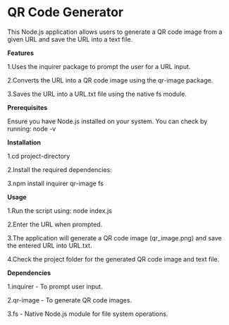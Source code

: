 <h1>QR Code Generator</h1>

This Node.js application allows users to generate a QR code image from a given URL and save the URL into a text file.

**Features**

1.Uses the inquirer package to prompt the user for a URL input.

2.Converts the URL into a QR code image using the qr-image package.

3.Saves the URL into a URL.txt file using the native fs module.

**Prerequisites**

Ensure you have Node.js installed on your system. You can check by running: node -v

**Installation**

1.cd project-directory

2.Install the required dependencies:

3.npm install inquirer qr-image fs

**Usage**

1.Run the script using: node index.js

2.Enter the URL when prompted.

3.The application will generate a QR code image (qr_image.png) and save the entered URL into URL.txt.

4.Check the project folder for the generated QR code image and text file.

**Dependencies**

1.inquirer - To prompt user input.

2.qr-image - To generate QR code images.

3.fs - Native Node.js module for file system operations.
